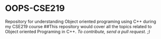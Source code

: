 # OOPS-CSE219
Repository for understanding Object oriented programing using C++ during my CSE219 course
##This repository would cover all the topics related to Object oriented Programing in C++.
<i>To contribute, send a pull request. ;)
